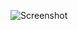 ![Screenshot](https://raw.githubusercontent.com/Cryakl/Ultimate-RAT-Collection/refs/heads/main/MasterRat/Screenshot.png)
